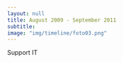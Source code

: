 ```yaml
---
layout: null
title: August 2009 - September 2011
subtitle:
image: "img/timeline/foto03.png"
---
```

Support IT
